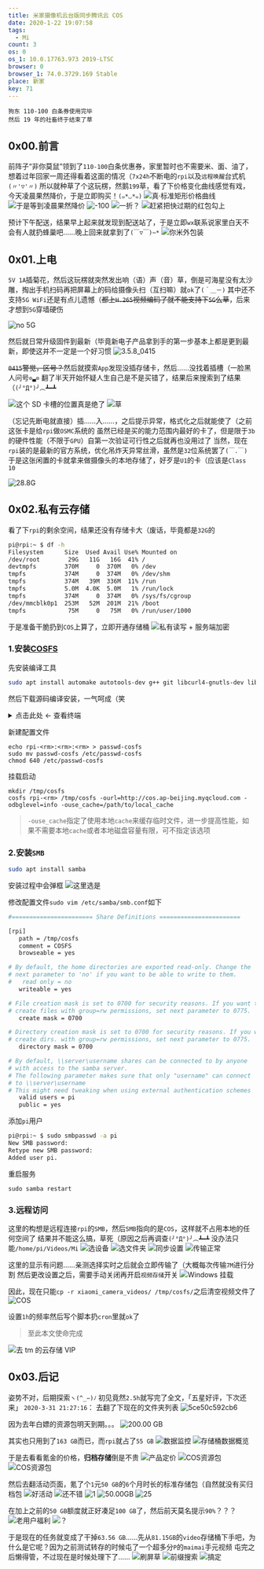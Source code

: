 ```yaml
---
title: 米家摄像机云台版同步腾讯云 COS
date: 2020-1-22 19:07:58
tags:
  - Mi
count: 3
os: 0
os_1: 10.0.17763.973 2019-LTSC
browser: 0
browser_1: 74.0.3729.169 Stable
place: 新家
key: 71
---
```

    狗东 110-100 白条券使用完毕
    然后 19 年的社畜终于结束了草
<!-- more -->
## 0x00.前言
前阵子“非你莫鼠”领到了`110-100`白条优惠券，家里暂时也不需要米、面、油了，想着过年回家一周还得看着这面的情况（`7x24h`不断电的`rpi`以及`远程唤醒`台式机`(〃'▽'〃)`
所以就种草了个这玩楞，然鹅`199`草，看了下价格变化曲线感觉有戏，今天凌晨果然降价，于是立即购买！`(๑*◡*๑)`
![真·标准矩形价格曲线](https://i1.yuangezhizao.cn/Win-10/20200122191606.jpg!webp)
![于是等到凌晨果然降价](https://i1.yuangezhizao.cn/Redmi-K20Pro/Screenshot_2020-01-22-00-07-30-633_com.jingdong.a.jpg!webp)
![-100](https://i1.yuangezhizao.cn/Redmi-K20Pro/Screenshot_2020-01-22-00-12-20-406_com.jingdong.a.jpg!webp)
![一折？](https://i1.yuangezhizao.cn/Redmi-K20Pro/Screenshot_2020-01-22-00-12-48-503_com.jingdong.a.jpg!webp)
![赶紧把快过期的红包勾上](https://i1.yuangezhizao.cn/Redmi-K20Pro/Screenshot_2020-01-22-00-13-12-025_com.jingdong.a.jpg!webp)

预计下午配送，结果早上起来就发现到配送站了，于是立即`wx`联系说家里白天不会有人就扔蜂巢吧……晚上回来就拿到了`(￣▽￣)~*`
![你米外包装](https://i1.yuangezhizao.cn/Redmi-K20Pro/IMG_20200122_180749.jpg!view)

## 0x01.上电
`5V 1A`插菊花，然后这玩楞就突然发出响（语）声（音）草，倒是可海星没有太沙雕，掏出手机扫码再把屏幕上的码给摄像头扫（互扫嘛）就`ok`了`(＾＿－)`
其中还不支持`5G WiFi`还是有点儿遗憾（~~都上`H.265`视频编码了就不能支持下`5G`么草~~，后来才想到`5G`穿墙硬伤

![no 5G](https://i1.yuangezhizao.cn/Redmi-K20Pro/Screenshot_2020-01-22-18-15-38-682_com.xiaomi.sma.jpg!webp)

然后就日常升级固件到最新（毕竟新电子产品拿到手的第一步基本上都是更到最新，即使这并不一定是一个好习惯
![3.5.8_0415](https://i1.yuangezhizao.cn/Redmi-K20Pro/Screenshot_2020-01-22-18-23-01-189_com.xiaomi.sma.jpg!webp)

~~`0415`警觉，区号？~~然后就摸索`App`发现没插存储卡，然后……没找着插槽（一脸黑人问号`⊙▃⊙`
翻了半天开始怀疑人生自己是不是买错了，结果后来搜索到了结果（`(╯°Д°)╯︵┻━┻`

![这个 SD 卡槽的位置真是绝了](https://i1.yuangezhizao.cn/Redmi-K20Pro/IMG_20200122_183010.jpg!view)
![草](https://i1.yuangezhizao.cn/Win-10/20191016005155.jpg!webp)

（忘记先断电就直接）插……入……，之后提示异常，格式化之后就能使了（之前这张卡是给`rpi`做`OSMC`系统的
虽然已经是买的能力范围内最好的卡了，但是限于`3b`的硬件性能（不限于`GPU`）自第一次验证可行性之后就再也没用过了
当然，现在`rpi`装的是最新的官方系统，优化吊炸天异常丝滑，虽然是`32`位系统罢了`(￣.￣)`
于是这张闲置的卡就拿来做摄像头的本地存储了，好歹是`U1`的卡（应该是`Class 10`

![28.8G](https://i1.yuangezhizao.cn/Redmi-K20Pro/Screenshot_2020-01-22-18-32-00-328_com.xiaomi.sma.jpg!webp)

## 0x02.私有云存储
看了下`rpi`的剩余空间，结果还没有存储卡大（废话，毕竟都是`32G`的
``` bash
pi@rpi:~ $ df -h
Filesystem      Size  Used Avail Use% Mounted on
/dev/root        29G   11G   16G  41% /
devtmpfs        370M     0  370M   0% /dev
tmpfs           374M     0  374M   0% /dev/shm
tmpfs           374M   39M  336M  11% /run
tmpfs           5.0M  4.0K  5.0M   1% /run/lock
tmpfs           374M     0  374M   0% /sys/fs/cgroup
/dev/mmcblk0p1  253M   52M  201M  21% /boot
tmpfs            75M     0   75M   0% /run/user/1000
```
于是准备干脆扔到`COS`上算了，立即开通存储桶
![私有读写 + 服务端加密](https://i1.yuangezhizao.cn/Win-10/20200122201740.png!webp)

### 1.安装[COSFS](https://github.com/tencentyun/cosfs)
先安装编译工具
``` bash
sudo apt install automake autotools-dev g++ git libcurl4-gnutls-dev libfuse-dev libssl-dev libxml2-dev make pkg-config fuse -y
```
然后下载源码编译安装，一气呵成（笑
<details><summary>点击此处 ← 查看终端</summary>

``` bash
pi@rpi:~/Downloads $ git clone https://github.com/tencentyun/cosfs.git
<rm>
pi@rpi:~/Downloads $ cd cosfs/
pi@rpi:~/Downloads/cosfs $ ./autogen.sh
<rm>
pi@rpi:~/Downloads/cosfs $ ./configure
<rm>
pi@rpi:~/Downloads/cosfs $ make
<rm>
pi@rpi:~/Downloads/cosfs $ sudo make install
<rm>
```
</details>

新建配置文件
```
echo rpi-<rm>:<rm>:<rm> > passwd-cosfs
sudo mv passwd-cosfs /etc/passwd-cosfs
chmod 640 /etc/passwd-cosfs
```
挂载启动
```
mkdir /tmp/cosfs
cosfs rpi-<rm> /tmp/cosfs -ourl=http://cos.ap-beijing.myqcloud.com -odbglevel=info -ouse_cache=/path/to/local_cache
```
> `-ouse_cache`指定了使用本地`cache`来缓存临时文件，进一步提高性能，如果不需要本地`cache`或者本地磁盘容量有限，可不指定该选项

### 2.安装`SMB`
``` bash
sudo apt install samba
```
安装过程中会弹框
![这里选是](https://i1.yuangezhizao.cn/Win-10/20200122185805.jpg!webp)

修改配置文件`sudo vim /etc/samba/smb.conf`如下
``` bash
#======================= Share Definitions =======================

[rpi]
   path = /tmp/cosfs
   comment = COSFS
   browseable = yes

# By default, the home directories are exported read-only. Change the
# next parameter to 'no' if you want to be able to write to them.
#   read only = no
   writeable = yes

# File creation mask is set to 0700 for security reasons. If you want to
# create files with group=rw permissions, set next parameter to 0775.
   create mask = 0700

# Directory creation mask is set to 0700 for security reasons. If you want to
# create dirs. with group=rw permissions, set next parameter to 0775.
   directory mask = 0700

# By default, \\server\username shares can be connected to by anyone
# with access to the samba server.
# The following parameter makes sure that only "username" can connect
# to \\server\username
# This might need tweaking when using external authentication schemes
   valid users = pi
   public = yes

```
添加`pi`用户
``` bash
pi@rpi:~ $ sudo smbpasswd -a pi
New SMB password:
Retype new SMB password:
Added user pi.
```
重启服务
```
sudo samba restart
```

### 3.远程访问
这里的构想是远程连接`rpi`的`SMB`，然后`SMB`指向的是`COS`，这样就不占用本地的任何空间了
结果并不能这么搞，草死（原因之后再调查`(╯°Д°)╯︵┻━┻`
没办法只能`/home/pi/Videos/Mi`
![选设备](https://i1.yuangezhizao.cn/Redmi-K20Pro/Screenshot_2020-01-22-20-43-48-689_com.xiaomi.sma.jpg!webp)
![选文件夹](https://i1.yuangezhizao.cn/Redmi-K20Pro/Screenshot_2020-01-22-20-44-07-472_com.xiaomi.sma.jpg!webp)
![同步设置](https://i1.yuangezhizao.cn/Redmi-K20Pro/Screenshot_2020-01-22-21-09-12-674_com.xiaomi.sma.jpg!webp)
![传输正常](https://i1.yuangezhizao.cn/Redmi-K20Pro/Screenshot_2020-01-22-22-58-56-173_com.xiaomi.sma.jpg!webp)

这里的显示有问题……亲测选择实时之后就会立即传输了（大概每次传输`7M`进行分割
然后更改设置之后，需要手动关闭再开启`视频存储`开关
![Windows 挂载](https://i1.yuangezhizao.cn/Win-10/20200122211129.jpg!webp)

因此，现在只能`cp -r xiaomi_camera_videos/ /tmp/cosfs/`之后清空视频文件了
![COS](https://i1.yuangezhizao.cn/Win-10/20200122213122.png!webp)

设置`1h`的频率然后写个脚本扔`cron`里就`ok`了
> 至此本文使命完成

![去 tm 的云存储 VIP](https://i1.yuangezhizao.cn/Redmi-K20Pro/Screenshot_2020-01-22-21-18-02-533_com.xiaomi.sma.jpg!webp)

## 0x03.后记
姿势不对，后期探索`ヽ(^_−)ﾉ`
初见竟然`2.5h`就写完了全文，「五星好评，下次还来」
`2020-3-31 21:27:16`：
去翻了下现在的文件夹列表
![5ce50c592cb6](https://i1.yuangezhizao.cn/Win-10/20200331212901.png!webp)

因为去年白嫖的资源包明天到期。。。
![200.00 GB](https://i1.yuangezhizao.cn/Win-10/20200331213606.jpg!webp)

其实也只用到了`163 GB`而已，而`rpi`就占了`55 GB`
![数据监控](https://i1.yuangezhizao.cn/Win-10/20200331213649.jpg!webp)
![存储桶数据概览](https://i1.yuangezhizao.cn/Win-10/20200331213757.jpg!webp)

于是去看看氪金的价格，**归档存储**倒是不贵
![产品定价](https://i1.yuangezhizao.cn/Win-10/20200331213450.jpg!webp)
![COS资源包](https://i1.yuangezhizao.cn/Win-10/20200331215954.jpg!webp)
![COS资源包](https://i1.yuangezhizao.cn/Win-10/20200331214520.jpg!webp)

然后去翻活动页面，氪了个`1`元`50 GB`的`6`个月时长的标准存储包（自然就没有买归档包
![好活动](https://i1.yuangezhizao.cn/Win-10/20200331215032.jpg!webp)
![还不错](https://i1.yuangezhizao.cn/Win-10/20200331214854.jpg!webp)
![1](https://i1.yuangezhizao.cn/Win-10/20200331214929.jpg!webp)
![50.00GB](https://i1.yuangezhizao.cn/Win-10/20200331215302.jpg!webp)
![25](https://i1.yuangezhizao.cn/Win-10/20200331221325.jpg!webp)

在加上之前的`50 GB`额度就正好凑足`100 GB`了，然后前天莫名提示`90%`？？？
![老用户福利](https://i1.yuangezhizao.cn/Win-10/20200331220448.jpg!webp)
![？](https://i1.yuangezhizao.cn/Win-10/20200331220705.jpg!webp)

于是现在的任务就变成了干掉`63.56 GB`……先从`81.15GB`的`video`存储桶下手吧，为什么是它呢？因为之前测试转存的时候屯了一个超多分`P`的`maimai`手元视频
屯完之后懒得管，不过现在是时候处理下了……
![刷屏草](https://i1.yuangezhizao.cn/Win-10/20200331221714.jpg!webp)
![前缀搜索](https://i1.yuangezhizao.cn/Win-10/20200331221819.png!webp)
![搞定](https://i1.yuangezhizao.cn/Win-10/20200331222705.jpg!webp)
